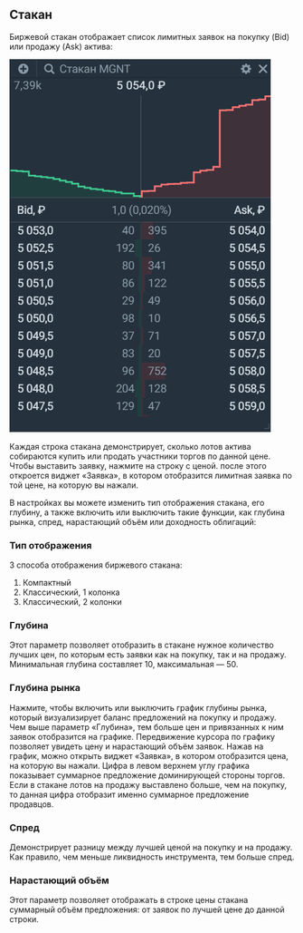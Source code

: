 ## Стакан 
Биржевой стакан отображает список лимитных заявок на покупку (Bid) или продажу (Ask) актива: 

![alt text](orderbook.png)

Каждая строка стакана демонстрирует, сколько лотов актива собираются купить или продать участники торгов по данной цене. 
Чтобы выставить заявку, нажмите на строку с ценой. после этого откроется виджет «Заявка», в котором отобразится лимитная заявка по той цене, на которую вы нажали. 

В настройках вы можете изменить тип отображения стакана, его глубину, а также включить или выключить такие функции, как глубина рынка, спред, нарастающий объём или доходность облигаций: 

### Тип отображения  
3 способа отображения биржевого стакана:
1. Компактный 
2. Классический, 1 колонка 
3. Классический, 2 колонки 

### Глубина
Этот параметр позволяет отобразить в стакане нужное количество лучших цен, по которым есть заявки как на покупку, так и на продажу. Минимальная глубина составляет 10, максимальная — 50.

### Глубина рынка
Нажмите, чтобы включить или выключить график глубины рынка, который визуализирует баланс предложений на покупку и продажу. Чем выше параметр «Глубина», тем больше цен и привязанных к ним заявок отобразится на графике. 
Передвижение курсора по графику позволяет увидеть цену и нарастающий объём заявок. Нажав на график, можно открыть виджет «Заявка», в котором отобразится цена, на которую вы нажали. 
Цифра в левом верхнем углу графика показывает суммарное предложение доминирующей стороны торгов. Если в стакане лотов на продажу выставлено больше, чем на покупку, то данная цифра отобразит именно суммарное предложение продавцов. 

### Спред
Демонстрирует разницу между лучшей ценой на покупку и на продажу. Как правило, чем меньше ликвидность инструмента, тем больше спред. 

### Нарастающий объём 
Этот параметр позволяет отображать в строке цены стакана суммарный объём предложения: от заявок по лучшей цене до данной строки. 
